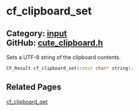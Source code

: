 [](../header.md ':include')

# cf_clipboard_set

Category: [input](/api_reference?id=input)  
GitHub: [cute_clipboard.h](https://github.com/RandyGaul/cute_framework/blob/master/include/cute_clipboard.h)  
---

Sets a UTF-8 string of the clipboard contents.

```cpp
CF_Result cf_clipboard_set(const char* string);
```

## Related Pages

[cf_clipboard_get](/input/cf_clipboard_get.md)  
